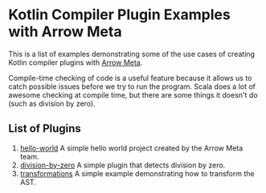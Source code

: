 # Kotlin Compiler Plugin Examples with Arrow Meta

This is a list of examples demonstrating some of the use cases of creating Kotlin compiler plugins with [Arrow Meta](https://github.com/arrow-kt/arrow-meta).

Compile-time checking of code is a useful feature because it allows us to catch possible issues before we try to run the program. Scala does a lot of awesome checking at compile time, but there are some things it doesn't do (such as division by zero).

## List of Plugins

1. [hello-world](hello-world) A simple hello world project created by the Arrow Meta team.
1. [division-by-zero](division-by-zero) A simple plugin that detects division by zero.
1. [transformations](transformations) A simple example demonstrating how to transform the AST.
